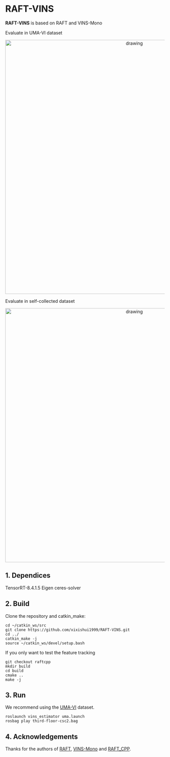 # RAFT-VINS
**RAFT-VINS** is based on RAFT and VINS-Mono

Evaluate in UMA-VI dataset
<p align='center'>
    <img src="./img/uma.gif" alt="drawing" width="800"/>
</p>

Evaluate in self-collected dataset
<p align='center'>
    <img src="./img/self.gif" alt="drawing" width="800"/>
</p>

## 1. Dependices
TensorRT-8.4.1.5
Eigen
ceres-solver

## 2. Build
Clone the repository and catkin_make:

```
cd ~/catkin_ws/src
git clone https://github.com/xixishui1999/RAFT-VINS.git
cd ../
catkin_make -j
source ~/catkin_ws/devel/setup.bash
```

If you only want to test the feature tracking
```
git checkout raftcpp
mkdir build
cd build
cmake ..
make -j
```

## 3. Run
We recommend using the [UMA-VI](https://mapir.isa.uma.es/mapirwebsite/?p=2108) dataset.
```
roslaunch vins_estimator uma.launch
rosbag play third-floor-csc2.bag
```

## 4. Acknowledgements
Thanks for the authors of [RAFT](https://github.com/princeton-vl/RAFT), [VINS-Mono](https://github.com/HKUST-Aerial-Robotics/VINS-Mono) and [RAFT_CPP](https://github.com/chenjianqu/RAFT_CPP).